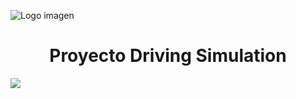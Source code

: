 ![Logo imagen]('documentation/images/logo.jpg')
<h1 align="center">Proyecto Driving Simulation</h1>
<p align="left">
		<img src="https://img.shields.io/badge/STATUS-EN%20DESAROLLO-green">
</p>
